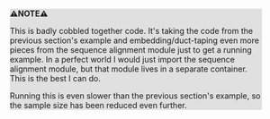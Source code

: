 <div style="margin:2em; background-color: #e0e0e0;">

<strong>⚠️NOTE️️️⚠️</strong>

This is badly cobbled together code. It's taking the code from the previous section's example and embedding/duct-taping even more pieces from the sequence alignment module just to get a running example. In a perfect world I would just import the sequence alignment module, but that module lives in a separate container. This is the best I can do.

Running this is even slower than the previous section's example, so the sample size has been reduced even further.
</div>

